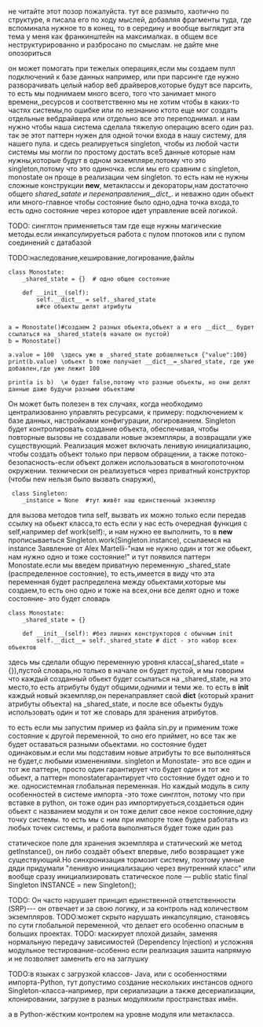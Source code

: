 не читайте этот позор пожалуйста. тут все размыто,  хаотично по структуре, я писала его по ходу мыслей, добавляя фрагменты туда, где вспоминала нужное то в конец, то в середину и вообще выглядит эта тема у меня как франкинштейн на максималках. в общем все неструктурированно и разбросано по смыслам. не дайте мне опозориться






































он может помогать при тежелых операциях,если мы создаем пулл подключений к базе данных например, или при парсинге где нужно разворачивать целый набор веб драйверов,которые будут все парсить, то есть мы поднимаем много всего, того что занимает много времени,,ресурсов и соответственно мы не хотим чтобы в каких-то частях системы,по ошибке или по незнанию
ктото еще мог создать отдельные вебдрайвера или отдельно все это переподнимал. и нам нужно чтобы наша система сделала тяжелую операцию всего один раз.
так эе этот паттерн нужен для одной точки входа в нашу систему, для нашего пула. и сдесь  реалируеться  singleton, чтобы из любой части системы мы могли по простому достать все5 данные которые нам нужны,которые будут в одном экземпляре,потому что это singleton,потому что это одиночка. 
если мы его сравним с singleton, monostate он проще в реализации чем singleton. то есть нам не нужны сложные конструкции __new__, метаклассы и декораторы,нам достаточно общего _shared_satate и перенаправления__dict__. и неважно один обьект или много-главное чтобы состояние было одно,одна точка входа,то есть одно состояние через которое идет управление всей логикой.



TODO: синглтон применяеться там где еще нужны магические методы.если инкапсулируеться работа с пулом ппотоков или с пулом соединений с датабазой


TODO:наследование,кеширование,логирование,файлы



```
class Monostate:
    _shared_state = {}  # одно общее состояние

    def __init__(self):
        self.__dict__ = self._shared_state  
        в#се объекты делят атрибуты


a = Monostate()#создаем 2 разных обьекта,обьект a и его __dict__ будет ссылаться на _shared_state(в начале он пустой)
b = Monostate()

a.value = 100  \здесь уже в _shared_state добавляеться {"value":100}
print(b.value) \обьект b тоже получает __dict__=_shared_state, где уже добавлен,где уже лежит 100

print(a is b)  \и будет false,потому что разные обьекты, но они делят данные даже будучи разными обьектами
```

Он может быть полезен в тех случаях, когда необходимо централизованно управлять ресурсами, к примеру: подключением к базе данных, настройками конфигурации, логированием.
Singleton будет контролировать  создание объекта, обеспечивая, чтобы повторные вызовы не создавали новые экземпляры, а возвращали уже существующий.
Реализация может включать ленивую инициализацию, чтобы создать объект только при первом обращении, а также потоко-безопасность-если объект должен использоваться в многопоточном окружении.
технически он реализуеться через  приватный конструктор (чтобы new нельзя было вызвать снаружи),
```
 class Singleton:
    _instance = None  #тут живёт наш единственный экземпляр
``` 

для вызова методов типа self, вызвать их можно только если передав ссылку на обьект класса,то есть если у нас есть очередная функция с self,например def work(self):, и нам нужно ее выполнить, то в __new__  прописываеться Singleton.work(Singleton.instance), ссылаемся на instance
Заявление от Alex Martelli-"нам не нужно один и тот же обьект, нам нужно одно и тоже состояние!"
и тут появился паттерн Monostate.если мы введем приватную переменную _shared_state (распределенное состояние), то есть,имеется в виду что эта переменная будет распределена между обьектами,которые мы создаем,то есть оно одно и тоже на всех,они все делят одно и тоже состояние- это будет словарь
```
class Monostate:
    _shared_state = {}

    def __init__(self): #без лишних конструкторов с обычным init
        self.__dict__= self._shared_state # dict - это набор всех обьектов
```
здесь мы сделали общую переменную уровня класса(_shared_state = {}),пустой словарь,но только в начале он будет пустой, и мы говорим что каждый созданный обьект будет ссылаться на _shared_state, на это место,то есть атрибуты будут общими,одними и теми же. то есть в __init__ каждый новый экземпляр,он перенаправляет свой __dict__ (который хранит атрибуты объекта) на _shared_state, и после все обьекты будуь использовать один и тот же словарь для зранения атрибутов.















то есть если мы запустим пример из файла sin.py и применим тоже состояние к другой переменной, то оно его приймет, но все так же будет оставаться разными обьектами. но состояние будет одинаковым.и если мы подставим новые атрибуты то все выполняться не будет,с любыми изменениями. singleton и Monostate- это все один и тот же паттерн, просто один гарантирует что будет один и тот же обьект, а паттерн monostateгарантирует  что состояние будет одно и то же. односистемная глобальная переменная.
Но каждый модуль в силу особенностей в системе импорта -это тоже синглтон, потому что при вставке в python, он тоже один раз импортируеться,создаеться один обьект с названием модуля и он тоже делит свое некое состояние,одну точку системы. то есть мы с ним при импорте тоже будем работать из любых точек системы, и работа выполняться будет тоже один раз 











статическое поле для хранения экземпляра и статический же метод getInstance(), он либо создаёт объект впервые, либо возвращает уже существующий.Но синхронизация тормозит систему, поэтому умные дяди придумали "ленивую инициализацию через внутренний класс" или вообще сразу инициализировать статическое поле — public static final Singleton INSTANCE = new Singleton();

TODO: Он часто нарушает принцип единственной ответственности (SRP)--- он отвечает и за свою логику, и за контроль над количеством экземпляров.
TODO:может скрыто нарушать инкапсуляцию, становясь по сути глобальной переменной, что делает его особенно опасным в больших проектах.
TODO: маскирует плохой дизайн, заменяя нормальную передачу зависимостей (Dependency Injection) и усложняя модульное тестирование-особенно если реализация зашита напрямую и не позволяет заменить его на заглушку

TODO:в языках с загрузкой классов- Java, или с особенностями импорта-Python, тут допустимо создание нескольких инстансов одного Singleton-класса-например, при сериализации а также десериализации, клонировании, загрузке в разных модуляхили пространствах имён. 

 а в Python-жёстким контролем на уровне модуля или метакласса. 
